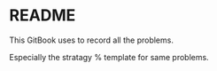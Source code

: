 # README

This GitBook uses to record all the problems.

Especially the stratagy % template for same <tag> problems.

